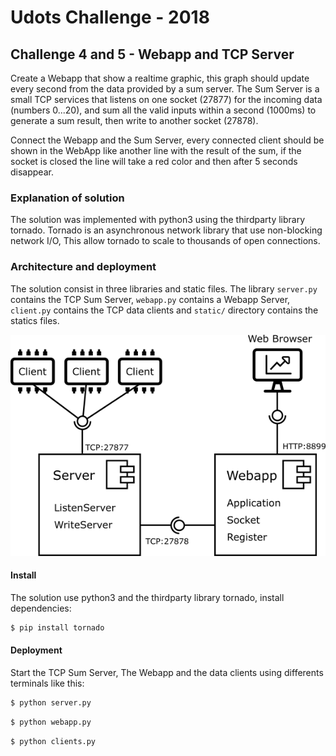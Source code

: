 # Udots Challenge - 2018

## Challenge 4 and 5 - Webapp and TCP Server

Create a Webapp that show a realtime graphic,
this graph should update every second from the data provided by a sum server.
The Sum Server is a small TCP services that listens on one socket (27877) for the incoming data (numbers 0...20),
and sum all the valid inputs within a second (1000ms) to generate a sum result,
then write to another socket (27878).

Connect the Webapp and the Sum Server,
every connected client should be shown in the WebApp like another line with the result of the sum,
if the socket is closed the line will take a red color and then after 5 seconds disappear.


### Explanation of solution

The solution was implemented with python3 using the thirdparty library tornado.
Tornado is an asynchronous network library that use non-blocking network I/O,
This allow tornado to scale to thousands of open connections.


### Architecture and deployment

The solution consist in three libraries and static files.
The library `server.py` contains the TCP Sum Server, `webapp.py` contains a Webapp Server,
`client.py` contains the TCP data clients and `static/` directory contains the statics files.

![Infraestructure](imgs\infraestructure.png)


#### Install

The solution use python3 and the thirdparty library tornado, install dependencies:

``` bash
$ pip install tornado
```


#### Deployment

Start the TCP Sum Server, The Webapp and the data clients
using differents terminals like this:

``` bash
$ python server.py
```

``` bash
$ python webapp.py
```

``` bash
$ python clients.py
```
